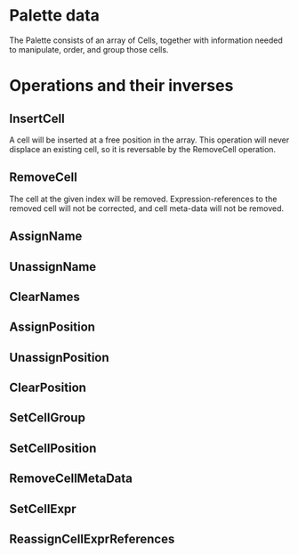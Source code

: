 
# Palette data

The Palette consists of an array of Cells, together with information needed to manipulate, order, and group those cells.

# Operations and their inverses

## InsertCell

A cell will be inserted at a free position in the array. This operation will never displace an existing cell, so it is reversable by the RemoveCell operation.

## RemoveCell

The cell at the given index will be removed. Expression-references to the removed cell will not be corrected, and cell meta-data will not be removed.


## AssignName
## UnassignName
## ClearNames

## AssignPosition
## UnassignPosition
## ClearPosition

## SetCellGroup
## SetCellPosition
## RemoveCellMetaData
## SetCellExpr
## ReassignCellExprReferences

